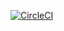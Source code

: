 [![CircleCI](https://dl.circleci.com/status-badge/img/circleci/NtaqbZJBvFZ3Yg8xNLntA/QnQfgqt75fEmTHD1HUt5xV/tree/HW04c_Mocking.svg?style=svg)](https://dl.circleci.com/status-badge/redirect/circleci/NtaqbZJBvFZ3Yg8xNLntA/QnQfgqt75fEmTHD1HUt5xV/tree/HW04c_Mocking)
